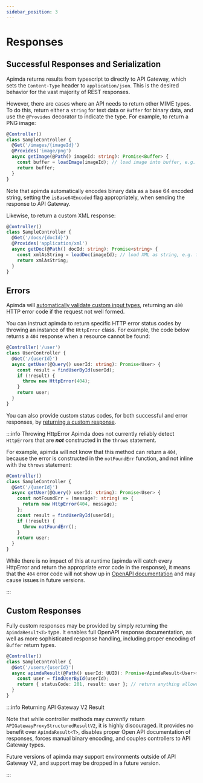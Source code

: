 ```yaml
---
sidebar_position: 3
---
```


# Responses

## Successful Responses and Serialization

Apimda returns results from typescript to directly to API Gateway, which sets the `Content-Type` header
to `application/json`. This is the desired behavior for the vast majority of REST responses.

However, there are cases where an API needs to return other MIME types. To do this, return either a `string` for text
data or `Buffer` for binary data, and use the `@Provides` decorator to indicate the type. For example, to return a PNG
image:

```typescript
@Controller()
class SampleController {
  @Get('/images/{imageId}')
  @Provides('image/png')
  async getImage(@Path() imageId: string): Promise<Buffer> {
    const buffer = loadImage(imageId); // load image into buffer, e.g. from S3
    return buffer;
  }
}
```

Note that apimda automatically encodes binary data as a base 64 encoded string, setting the `isBase64Encoded` flag
appropriately, when sending the response to API Gateway.

Likewise, to return a custom XML response:

```typescript
@Controller()
class SampleController {
  @Get('/docs/{docId}')
  @Provides('application/xml')
  async getDoc(@Path() docId: string): Promise<string> {
    const xmlAsString = loadDoc(imageId); // load XML as string, e.g. from S3
    return xmlAsString;
  }
}
```

## Errors

Apimda will [automatically validate custom input types](requests.md#custom-type-validations), returning an `400` HTTP
error code if the request not well formed.

You can instruct apimda to return specific HTTP error status codes by throwing an instance of the `HttpError` class. For
example, the code below returns a `404` response when a resource cannot be found:

```typescript
@Controller('/user')
class UserController {
  @Get('/{userId}')
  async getUser(@Query() userId: string): Promise<User> {
    const result = findUserById(userId);
    if (!result) {
      throw new HttpError(404);
    }
    return user;
  }
}
```

You can also provide custom status codes, for both successful and error responses,
by [returning a custom response](#custom-responses).

:::info Throwing HttpError
Apimda does not currently reliably detect `HttpError`s that are **_not_** constructed in the `throws` statement.

For example, apimda will not know that this method can return a `404`, because the error is constructed in
the `notFoundErr` function, and not inline with the `throws` statement:

```typescript
@Controller()
class SampleController {
  @Get('/{userId}')
  async getUser(@Query() userId: string): Promise<User> {
    const notFoundErr = (message?: string) => {
      return new HttpError(404, message);
    };
    const result = findUserById(userId);
    if (!result) {
      throw notFoundErr();
    }
    return user;
  }
}
```

While there is no impact of this at runtime (apimda will catch every HttpError and return the appropriate error code in
the response), it means that the `404` error code will not show up in [OpenAPI documentation](../openapi.md) and may
cause issues in future versions.

:::

## Custom Responses

Fully custom responses may be provided by simply returning the `ApimdaResult<T>` type. It enables full OpenAPI response
documentation, as well as more sophisticated response handling, including proper encoding of `Buffer` return types.

```typescript
@Controller()
class SampleController {
  @Get('/users/{userId}')
  async apimdaResult(@Path() userId: UUID): Promise<ApimdaResult<User>> {
    const user = findUserById(userId);
    return { statusCode: 201, result: user }; // return anything allowed by API Gateway except "body"
  }
}
```

:::info Returning API Gateway V2 Result

Note that while controller methods may _currently_ return `APIGatewayProxyStructuredResultV2`, it is highly discouraged.
It provides no benefit over `ApimdaResult<T>`, disables proper Open API documentation of responses, forces manual
binary encoding, and couples controllers to API Gateway types.

Future versions of apimda may support environments outside of API Gateway V2, and support may be dropped in a future
version.

:::
